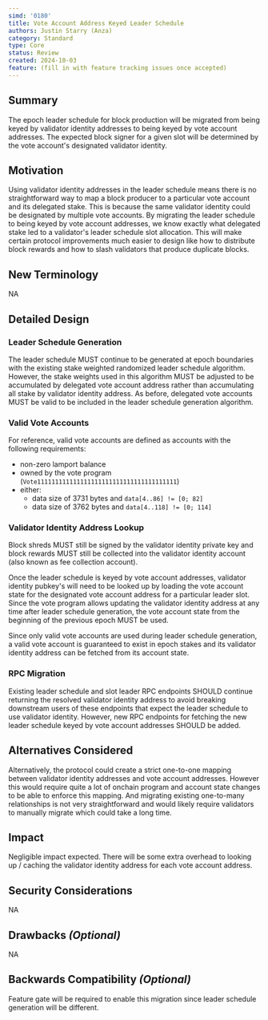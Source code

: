 ```yaml
---
simd: '0180'
title: Vote Account Address Keyed Leader Schedule
authors: Justin Starry (Anza)
category: Standard
type: Core
status: Review
created: 2024-10-03
feature: (fill in with feature tracking issues once accepted)
---
```


## Summary

The epoch leader schedule for block production will be migrated from being keyed
by validator identity addresses to being keyed by vote account addresses. The
expected block signer for a given slot will be determined by the vote account's 
designated validator identity.

## Motivation

Using validator identity addresses in the leader schedule means there is no
straightforward way to map a block producer to a particular vote account and its
delegated stake. This is because the same validator identity could be designated
by multiple vote accounts. By migrating the leader schedule to being keyed by
vote account addresses, we know exactly what delegated stake led to a
validator's leader schedule slot allocation. This will make certain protocol
improvements much easier to design like how to distribute block rewards and how
to slash validators that produce duplicate blocks.

## New Terminology

NA

## Detailed Design

### Leader Schedule Generation

The leader schedule MUST continue to be generated at epoch boundaries with the
existing stake weighted randomized leader schedule algorithm. However, the stake
weights used in this algorithm MUST be adjusted to be accumulated by delegated
vote account address rather than accumulating all stake by validator identity
address. As before, delegated vote accounts MUST be valid to be included in the
leader schedule generation algorithm.

### Valid Vote Accounts

For reference, valid vote accounts are defined as accounts with the following
requirements:

- non-zero lamport balance
- owned by the vote program (`Vote111111111111111111111111111111111111111`)
- either:
  - data size of 3731 bytes and `data[4..86] != [0; 82]`
  - data size of 3762 bytes and `data[4..118] != [0; 114]`

### Validator Identity Address Lookup

Block shreds MUST still be signed by the validator identity private key and
block rewards MUST still be collected into the validator identity account (also
known as fee collection account).

Once the leader schedule is keyed by vote account addresses, validator identity
pubkey's will need to be looked up by loading the vote account state for the
designated vote account address for a particular leader slot. Since the vote
program allows updating the validator identity address at any time after leader
schedule generation, the vote account state from the beginning of the previous
epoch MUST be used.

Since only valid vote accounts are used during leader schedule generation, a
valid vote account is guaranteed to exist in epoch stakes and its validator
identity address can be fetched from its account state.

### RPC Migration

Existing leader schedule and slot leader RPC endpoints SHOULD continue returning
the resolved validator identity address to avoid breaking downstream users of
these endpoints that expect the leader schedule to use validator identity.
However, new RPC endpoints for fetching the new leader schedule keyed by vote
account addresses SHOULD be added.

## Alternatives Considered

Alternatively, the protocol could create a strict one-to-one mapping between
validator identity addresses and vote account addresses. However this would
require quite a lot of onchain program and account state changes to be able to
enforce this mapping. And migrating existing one-to-many relationships is not
very straightforward and would likely require validators to manually migrate
which could take a long time.

## Impact

Negligible impact expected. There will be some extra overhead to looking up /
caching the validator identity address for each vote account address.

## Security Considerations

NA

## Drawbacks *(Optional)*

NA

## Backwards Compatibility *(Optional)*

Feature gate will be required to enable this migration since leader schedule
generation will be different.
